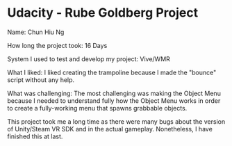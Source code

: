 # Udacity - Rube Goldberg Project

Name: Chun Hiu Ng

How long the project took: 16 Days

System I used to test and develop my project: Vive/WMR

What I liked: I liked creating the trampoline because I made the "bounce" script without any help.

What was challenging: The most challenging was making the Object Menu because I needed to understand fully how the Object Menu works in order to create a fully-working menu that spawns grabbable objects.

This project took me a long time as there were many bugs about the version of Unity/Steam VR SDK and in the actual gameplay. Nonetheless, I have finished this at last.
